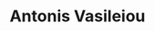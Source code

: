 ---
layout: page
title: Antonis Vasileiou
email: antonis.vasileiou@cs.rwth-aachen.de
email_vis: antonis.vasileiou@cs.rwth-aachen.de
description: I am interested in studying the mathematical properties of Graph Neural Networks (expressiveness, optimisation methods and generalisation properties).
github: 
importance: 2
category: PhD Candidates
redirect:
---
